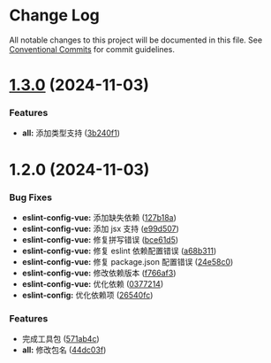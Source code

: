 # Change Log

All notable changes to this project will be documented in this file.
See [Conventional Commits](https://conventionalcommits.org) for commit guidelines.

# [1.3.0](https://github.com/fuxiang123/toolkit/compare/@fuxiang1234/eslint-config-vue@1.2.0...@fuxiang1234/eslint-config-vue@1.3.0) (2024-11-03)

### Features

- **all:** 添加类型支持 ([3b240f1](https://github.com/fuxiang123/toolkit/commit/3b240f1f3407f35175fd19498eef607c9986db4e))

# 1.2.0 (2024-11-03)

### Bug Fixes

- **eslint-config-vue:** 添加缺失依赖 ([127b18a](https://github.com/fuxiang123/toolkit/commit/127b18a741d0a7c3dc574ff0bfdde772634b863a))
- **eslint-config-vue:** 添加 jsx 支持 ([e99d507](https://github.com/fuxiang123/toolkit/commit/e99d507f23a66dc30b46603d6c0e17c50c126e98))
- **eslint-config-vue:** 修复拼写错误 ([bce61d5](https://github.com/fuxiang123/toolkit/commit/bce61d556dff82984780a629ae1313ac5aef7603))
- **eslint-config-vue:** 修复 eslint 依赖配置错误 ([a68b311](https://github.com/fuxiang123/toolkit/commit/a68b311925d12b6dc07aa36767f9ff702060195a))
- **eslint-config-vue:** 修复 package.json 配置错误 ([24e58c0](https://github.com/fuxiang123/toolkit/commit/24e58c0b85151cff00e7191d80178115ce27b677))
- **eslint-config-vue:** 修改依赖版本 ([f766af3](https://github.com/fuxiang123/toolkit/commit/f766af33c5f3ed2e700254d010fd1032fa3f67db))
- **eslint-config-vue:** 优化依赖 ([0377214](https://github.com/fuxiang123/toolkit/commit/0377214304cd5c3143260b48588dfb77b3afb1a4))
- **eslint-config:** 优化依赖项 ([26540fc](https://github.com/fuxiang123/toolkit/commit/26540fc86716a36ac64e41ad2d2378a000572b22))

### Features

- 完成工具包 ([571ab4c](https://github.com/fuxiang123/toolkit/commit/571ab4c1fe311b5f90e0912822f678d67d71ee58))
- **all:** 修改包名 ([44dc03f](https://github.com/fuxiang123/toolkit/commit/44dc03febe352bc10c99465427742fa5c80a8db9))
